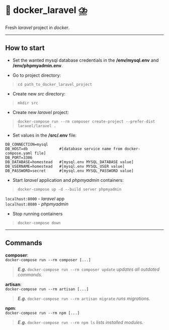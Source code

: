 # :rainbow: docker_laravel :cloud_with_lightning_and_rain:
Fresh *laravel* project in *docker*.

---

## How to start

- Set the wanted mysql database credentials in the **/env/mysql.env** and **/env/phpmyadmin.env**.

- Go to project directory:
>`cd path_to_docker_laravel_project`

- Create new *src* directory:
>`mkdir src`

- Create new *laravel* project:
>`docker-compose run --rm composer create-project --prefer-dist laravel/laravel .`

- Set values in the **/src/.env** file:
```
DB_CONNECTION=mysql
DB_HOST=db              #[database service name from docker-compose.yaml file]
DB_PORT=3306
DB_DATABASE=homestead   #[mysql.env MYSQL_DATABASE value]
DB_USERNAME=homestead   #[mysql.env MYSQL_USER value]
DB_PASSWORD=secret      #[mysql.env MYSQL_PASSWORD value]
```

- Start *laravel* application and *phpmyadmin* containers:
>`docker-compose up -d --build server phpmyadmin`

`localhost:8000` - *laravel* app <br />
`localhost:8080` - *phpmyadmin*

- Stop running containers
>`docker-compose down`

---

## Commands

**composer**:<br />
`docker-compose run --rm composer [...]`
>**_E.g._** `docker-compose run --rm composer update` *updates all outdated commands.*

**artisan**:<br />
`docker-compose run --rm artisan [...]`
>**_E.g._** `docker-compose run --rm artisan migrate` *runs migrations.*

**npm**:<br />
`docker-compose run --rm npm [...]`
>**_E.g._** `docker-compose run --rm npm ls` *lists installed modules.*

